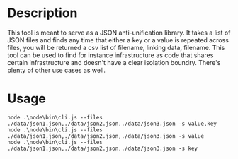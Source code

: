 # Description

This tool is meant to serve as a JSON anti-unification library. It takes a list of JSON files and finds any time that either a key or a value is repeated
across files, you will be returned a csv list of filename, linking data, filename. This tool can be used to find for instance infrastructure as code that
shares certain infrastructure and doesn't have a clear isolation boundry. There's plenty of other use cases as well.

# Usage

```
node .\node\bin\cli.js --files ./data/json1.json,./data/json2.json,./data/json3.json -s value,key
node .\node\bin\cli.js --files ./data/json1.json,./data/json2.json,./data/json3.json -s value
node .\node\bin\cli.js --files ./data/json1.json,./data/json2.json,./data/json3.json -s key
```
